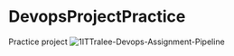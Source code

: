 # DevopsProjectPractice
Practice project
![1ITTralee-Devops-Assignment-Pipeline](https://github.com/germcauley/DevopsProjectPractice/workflows/1ITTralee-Devops-Assignment-Pipeline/badge.svg?branch=master&event=status)

